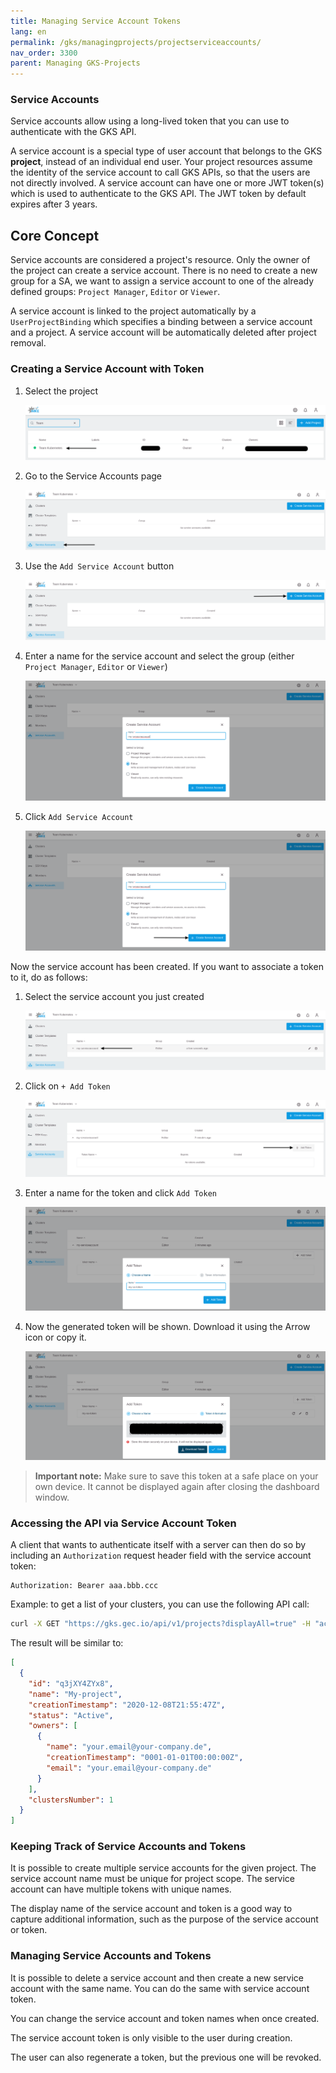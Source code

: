```yaml
---
title: Managing Service Account Tokens
lang: en
permalink: /gks/managingprojects/projectserviceaccounts/
nav_order: 3300
parent: Managing GKS-Projects
---
```


### Service Accounts

Service accounts allow using a long-lived token that you can use to authenticate with the GKS API.

A service account is a special type of user account that belongs to the GKS **project**, instead of an individual
end user. Your project resources assume the identity of the service account to call GKS APIs, so that the users
are not directly involved. A service account can have one or more JWT token(s) which is used to authenticate to the
GKS API. The JWT token by default expires after 3 years.

## Core Concept

Service accounts are considered a project's resource. Only the owner of the project can create a service account.
There is no need to create a new group for a SA, we want to assign a service account to one of the already defined groups:
`Project Manager`, `Editor` or `Viewer`.

A service account is linked to the project automatically by a `UserProjectBinding` which specifies a binding between a
service account and a project. A service account will be automatically deleted after project removal.

### Creating a Service Account with Token

1. Select the project

    ![SA-Projects](sa-projects.png)

1. Go to the Service Accounts page

    ![ServiceAccounts](sa-serviceaccounts.png)

1. Use the `Add Service Account` button

    ![SA-Add](sa-add.png)

1. Enter a name for the service account and select the group (either `Project Manager`, `Editor` or `Viewer`)

    ![SA-Name](sa-name.png)

1. Click `Add Service Account`

    ![SA-Add-SA](sa-add-sa.png)

Now the service account has been created. If you want to associate a token to it, do as follows:

1. Select the service account you just created

    ![SA-Select](sa-select.png)

1. Click on `+ Add Token`

    ![SA-Add-Token](sa-add-token.png)

1. Enter a name for the token and click `Add Token`

    ![SA-Tokenname](sa-tokenname.png)

1. Now the generated token will be shown. Download it using the Arrow icon or copy it.

    ![SA-Tokenshown](sa-tokenshown.png)

 > **Important note:** Make sure to save this token at a safe place on your own device. It cannot be displayed again after closing the dashboard window.

### Accessing the API via Service Account Token

A client that wants to authenticate itself with a server can then do so by including an `Authorization` request header
field with the service account token:

```HTTP
Authorization: Bearer aaa.bbb.ccc
```

Example: to get a list of your clusters, you can use the following API call:

```bash
curl -X GET "https://gks.gec.io/api/v1/projects?displayAll=true" -H "accept: application/json" -H "authorization: Bearer eyJhbXxXXxXxX..."  | jq
```

The result will be similar to:

```json
[
  {
    "id": "q3jXY4ZYx8",
    "name": "My-project",
    "creationTimestamp": "2020-12-08T21:55:47Z",
    "status": "Active",
    "owners": [
      {
        "name": "your.email@your-company.de",
        "creationTimestamp": "0001-01-01T00:00:00Z",
        "email": "your.email@your-company.de"
      }
    ],
    "clustersNumber": 1
  }
]
```

### Keeping Track of Service Accounts and Tokens

It is possible to create multiple service accounts for the given project. The service account name must be unique for
project scope. The service account can have multiple tokens with unique names.

The display name of the service account and token is a good way to capture additional information, such as the purpose of
the service account or token.

### Managing Service Accounts and Tokens

It is possible to delete a service account and then create a new service account with the same name. You can do the same
with service account token.

You can change the service account and token names when once created.

The service account token is only visible to the user during creation.

The user can also regenerate a token, but the previous one will be revoked.
